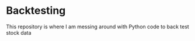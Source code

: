 # Backtesting

This repository is where I am messing around with Python code to back test stock data
